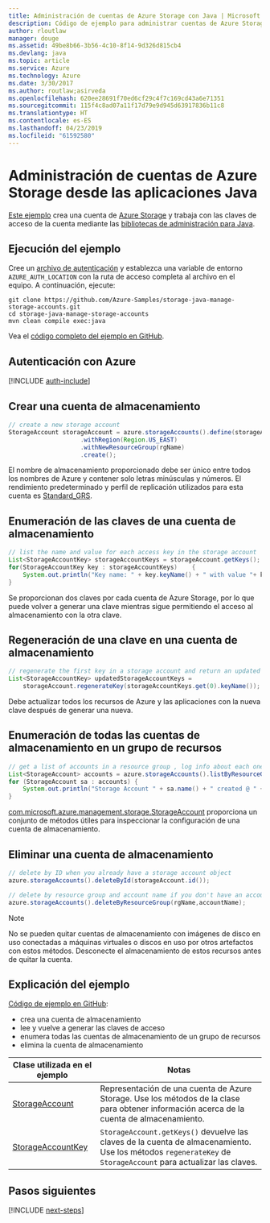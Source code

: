 ```yaml
---
title: Administración de cuentas de Azure Storage con Java | Microsoft Docs
description: Código de ejemplo para administrar cuentas de Azure Storage mediante el SDK de Azure para Java
author: rloutlaw
manager: douge
ms.assetid: 49be8b66-3b56-4c10-8f14-9d326d815cb4
ms.devlang: java
ms.topic: article
ms.service: Azure
ms.technology: Azure
ms.date: 3/30/2017
ms.author: routlaw;asirveda
ms.openlocfilehash: 620ee28691f70ed6cf29c4f7c169cd43a6e71351
ms.sourcegitcommit: 115f4c8ad07a11f17d79e9d945d63917836b11c8
ms.translationtype: HT
ms.contentlocale: es-ES
ms.lasthandoff: 04/23/2019
ms.locfileid: "61592580"
---
```

# <a name="manage-azure-storage-accounts-from-your-java-applications"></a>Administración de cuentas de Azure Storage desde las aplicaciones Java

[Este ejemplo](https://github.com/Azure-Samples/storage-java-manage-storage-accounts) crea una cuenta de [Azure Storage](https://docs.microsoft.com/azure/storage/storage-introduction) y trabaja con las claves de acceso de la cuenta mediante las [bibliotecas de administración para Java](https://github.com/Azure/azure-sdk-for-java). 

## <a name="run-the-sample"></a>Ejecución del ejemplo

Cree un [archivo de autenticación](https://github.com/Azure/azure-sdk-for-java/blob/master/AUTH.md) y establezca una variable de entorno `AZURE_AUTH_LOCATION` con la ruta de acceso completa al archivo en el equipo. A continuación, ejecute:

```
git clone https://github.com/Azure-Samples/storage-java-manage-storage-accounts.git
cd storage-java-manage-storage-accounts
mvn clean compile exec:java
```

Vea el [código completo del ejemplo en GitHub](https://github.com/Azure-Samples/storage-java-manage-storage-accounts).

## <a name="authenticate-with-azure"></a>Autenticación con Azure

[!INCLUDE [auth-include](includes/java-auth-include.md)] 

## <a name="create-a-storage-account"></a>Crear una cuenta de almacenamiento

```java
// create a new storage account
StorageAccount storageAccount = azure.storageAccounts().define(storageAccountName)
                    .withRegion(Region.US_EAST)
                    .withNewResourceGroup(rgName)
                    .create();
```

El nombre de almacenamiento proporcionado debe ser único entre todos los nombres de Azure y contener solo letras minúsculas y números. El rendimiento predeterminado y perfil de replicación utilizados para esta cuenta es [Standard_GRS](https://docs.microsoft.com/azure/storage/storage-redundancy#geo-redundant-storage).

## <a name="list-keys-in-a-storage-account"></a>Enumeración de las claves de una cuenta de almacenamiento
```java
// list the name and value for each access key in the storage account
List<StorageAccountKey> storageAccountKeys = storageAccount.getKeys();
for(StorageAccountKey key : storageAccountKeys)    {
    System.out.println("Key name: " + key.keyName() + " with value "+ key.value());
}
```

Se proporcionan dos claves por cada cuenta de Azure Storage, por lo que puede volver a generar una clave mientras sigue permitiendo el acceso al almacenamiento con la otra clave.

## <a name="regenerate-a-key-in-a-storage-account"></a>Regeneración de una clave en una cuenta de almacenamiento

```java
// regenerate the first key in a storage account and return an updated list of keys 
List<StorageAccountKey> updatedStorageAccountKeys =
    storageAccount.regenerateKey(storageAccountKeys.get(0).keyName());
```

Debe actualizar todos los recursos de Azure y las aplicaciones con la nueva clave después de generar una nueva.

## <a name="list-all-storage-accounts-in-a-resource-group"></a>Enumeración de todas las cuentas de almacenamiento en un grupo de recursos
```java
// get a list of accounts in a resource group , log info about each one
List<StorageAccount> accounts = azure.storageAccounts().listByResourceGroup(rgName);
for (StorageAccount sa : accounts) {
    System.out.println("Storage Account " + sa.name() + " created @ " + sa.creationTime());
}
```

[com.microsoft.azure.management.storage.StorageAccount](https://docs.microsoft.com/java/api/com.microsoft.azure.management.storage._storage_account) proporciona un conjunto de métodos útiles para inspeccionar la configuración de una cuenta de almacenamiento.

## <a name="delete-a-storage-account"></a>Eliminar una cuenta de almacenamiento
```java
// delete by ID when you already have a storage account object
azure.storageAccounts().deleteById(storageAccount.id());

// delete by resource group and account name if you don't have an account object
azure.storageAccounts().deleteByResourceGroup(rgName,accountName);
```

> [!NOTE]
> No se pueden quitar cuentas de almacenamiento con imágenes de disco en uso conectadas a máquinas virtuales o discos en uso por otros artefactos con estos métodos. Desconecte el almacenamiento de estos recursos antes de quitar la cuenta.

## <a name="sample-explanation"></a>Explicación del ejemplo

[Código de ejemplo en GitHub](https://github.com/Azure-Samples/storage-java-manage-storage-accounts):

- crea una cuenta de almacenamiento
- lee y vuelve a generar las claves de acceso
- enumera todas las cuentas de almacenamiento de un grupo de recursos
- elimina la cuenta de almacenamiento 

| Clase utilizada en el ejemplo | Notas
|-------|-------|
| [StorageAccount](https://docs.microsoft.com/java/api/com.microsoft.azure.management.storage._storage_account)  | Representación de una cuenta de Azure Storage. Use los métodos de la clase para obtener información acerca de la cuenta de almacenamiento.
| [StorageAccountKey](https://docs.microsoft.com/java/api/com.microsoft.azure.management.storage._storage_account_key) | `StorageAccount.getKeys()` devuelve las claves de la cuenta de almacenamiento. Use los métodos `regenerateKey` de `StorageAccount` para actualizar las claves.

## <a name="next-steps"></a>Pasos siguientes

[!INCLUDE [next-steps](includes/java-next-steps.md)]
